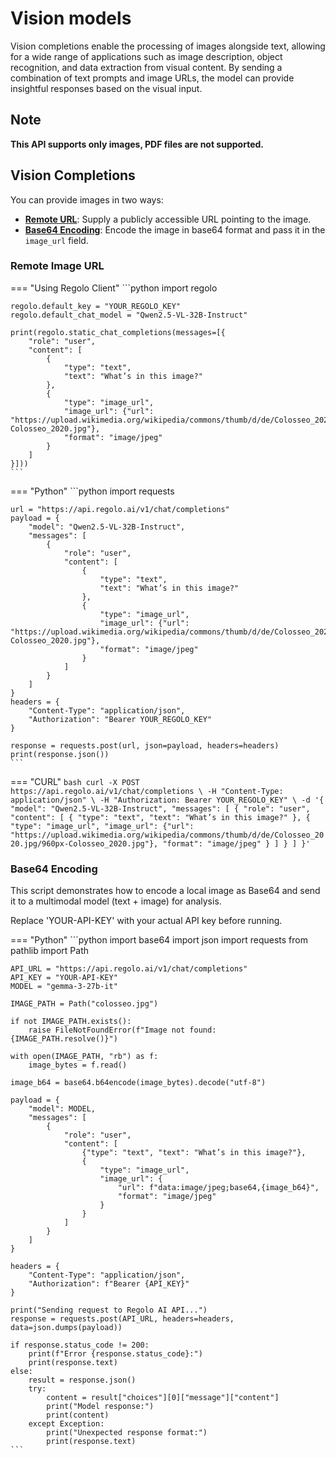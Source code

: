 # Vision models

Vision completions enable the processing of images alongside text, allowing for a wide range of applications such as image description, object recognition, and data extraction from visual content. By sending a combination of text prompts and image URLs, the model can provide insightful responses based on the visual input.

## Note

**This API supports only images, PDF files are not supported.**

## Vision Completions

You can provide images in two ways:

* [**Remote URL**](#remote-image-url): Supply a publicly accessible URL pointing to the image.
* [**Base64 Encoding**](#base64-encoding): Encode the image in base64 format and pass it in the `image_url` field.

### Remote Image URL

=== "Using Regolo Client"
    ```python
    import regolo

    regolo.default_key = "YOUR_REGOLO_KEY"
    regolo.default_chat_model = "Qwen2.5-VL-32B-Instruct"

    print(regolo.static_chat_completions(messages=[{
        "role": "user",
        "content": [
            {
                "type": "text",
                "text": "What’s in this image?"
            },
            {
                "type": "image_url",
                "image_url": {"url": "https://upload.wikimedia.org/wikipedia/commons/thumb/d/de/Colosseo_2020.jpg/960px-Colosseo_2020.jpg"},
                "format": "image/jpeg"
            }
        ]
    }]))
    ```

=== "Python"
    ```python
    import requests

    url = "https://api.regolo.ai/v1/chat/completions"
    payload = {
        "model": "Qwen2.5-VL-32B-Instruct",
        "messages": [
            {
                "role": "user",
                "content": [
                    {
                        "type": "text",
                        "text": "What’s in this image?"
                    },
                    {
                        "type": "image_url",
                        "image_url": {"url": "https://upload.wikimedia.org/wikipedia/commons/thumb/d/de/Colosseo_2020.jpg/960px-Colosseo_2020.jpg"},
                        "format": "image/jpeg"
                    }
                ]
            }
        ]
    }
    headers = {
        "Content-Type": "application/json",
        "Authorization": "Bearer YOUR_REGOLO_KEY"
    }

    response = requests.post(url, json=payload, headers=headers)
    print(response.json())
    ```


=== "CURL"
    ```bash
    curl -X POST https://api.regolo.ai/v1/chat/completions \
    -H "Content-Type: application/json" \
    -H "Authorization: Bearer YOUR_REGOLO_KEY" \
    -d '{
        "model": "Qwen2.5-VL-32B-Instruct",
        "messages": [
            {
                "role": "user",
                "content": [
                    {
                        "type": "text",
                        "text": "What’s in this image?"
                    },
                    {
                        "type": "image_url",
                        "image_url": {"url": "https://upload.wikimedia.org/wikipedia/commons/thumb/d/de/Colosseo_2020.jpg/960px-Colosseo_2020.jpg"},
                        "format": "image/jpeg"
                    }
                ]
            }
        ]
    }'
    ```

### Base64 Encoding

This script demonstrates how to encode a local image as Base64 and send it to a multimodal model (text + image) for analysis.

Replace 'YOUR-API-KEY' with your actual API key before running.

=== "Python"
    ```python
    import base64
    import json
    import requests
    from pathlib import Path

    API_URL = "https://api.regolo.ai/v1/chat/completions"
    API_KEY = "YOUR-API-KEY"
    MODEL = "gemma-3-27b-it"

    IMAGE_PATH = Path("colosseo.jpg")

    if not IMAGE_PATH.exists():
        raise FileNotFoundError(f"Image not found: {IMAGE_PATH.resolve()}")

    with open(IMAGE_PATH, "rb") as f:
        image_bytes = f.read()
    
    image_b64 = base64.b64encode(image_bytes).decode("utf-8")
    
    payload = {
        "model": MODEL,
        "messages": [
            {
                "role": "user",
                "content": [
                    {"type": "text", "text": "What’s in this image?"},
                    {
                        "type": "image_url",
                        "image_url": {
                            "url": f"data:image/jpeg;base64,{image_b64}",
                            "format": "image/jpeg"
                        }
                    }
                ]
            }
        ]
    }
    
    headers = {
        "Content-Type": "application/json",
        "Authorization": f"Bearer {API_KEY}"
    }
    
    print("Sending request to Regolo AI API...")
    response = requests.post(API_URL, headers=headers, data=json.dumps(payload))
    
    if response.status_code != 200:
        print(f"Error {response.status_code}:")
        print(response.text)
    else:
        result = response.json()
        try:
            content = result["choices"][0]["message"]["content"]
            print("Model response:")
            print(content)
        except Exception:
            print("Unexpected response format:")
            print(response.text)
    ```
